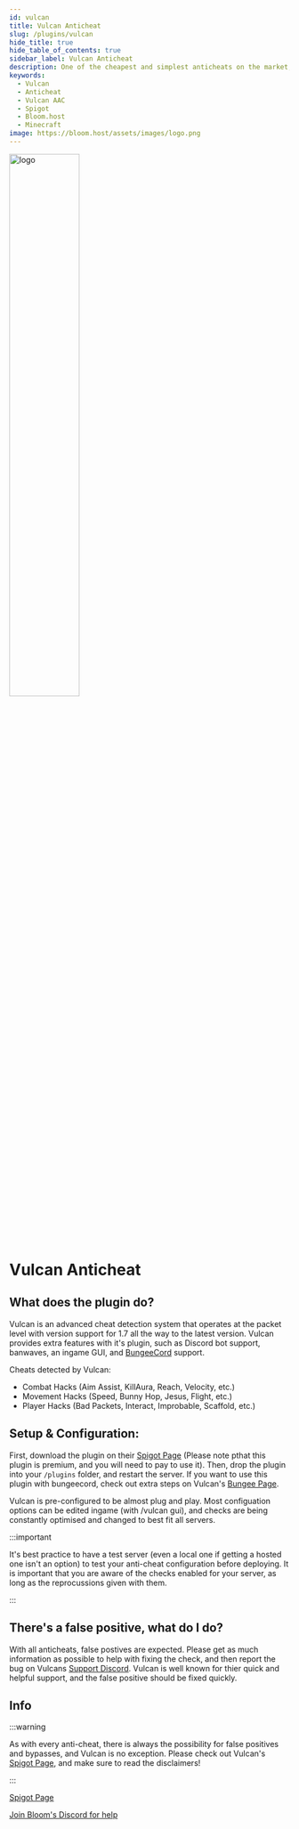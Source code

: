 ```yaml
---
id: vulcan
title: Vulcan Anticheat
slug: /plugins/vulcan
hide_title: true
hide_table_of_contents: true
sidebar_label: Vulcan Anticheat
description: One of the cheapest and simplest anticheats on the market, constantly updated and maintained
keywords:
  - Vulcan
  - Anticheat
  - Vulcan AAC
  - Spigot
  - Bloom.host
  - Minecraft
image: https://bloom.host/assets/images/logo.png
---
```


<div class="text--center">
<img src="https://bloom.host/logo-white.svg" alt="logo" height="50%" width="50%"/>
<h1>Vulcan Anticheat</h1>
</div>

## What does the plugin do?
Vulcan is an advanced cheat detection system that operates at the packet level with version support for 1.7 all the way to the latest version. Vulcan provides extra features with it's plugin, such as Discord bot support, banwaves, an ingame GUI, and [BungeeCord](https://www.spigotmc.org/resources/vulcanbungee-bungee-hook-for-vulcan-anti-cheat.94194/) support.

Cheats detected by Vulcan:

- Combat Hacks (Aim Assist, KillAura, Reach, Velocity, etc.)
- Movement Hacks (Speed, Bunny Hop, Jesus, Flight, etc.)
- Player Hacks (Bad Packets, Interact, Improbable, Scaffold, etc.)


## Setup & Configuration:
First, download the plugin on their [Spigot Page](https://www.spigotmc.org/resources/vulcan-advanced-cheat-detection-1-7-1-17-1.83626/) (Please note pthat this plugin is premium, and you will need to pay to use it). Then, drop the plugin into your `/plugins` folder, and restart the server. If you want to use this plugin with bungeecord, check out extra steps on Vulcan's [Bungee Page](https://www.spigotmc.org/resources/vulcanbungee-bungee-hook-for-vulcan-anti-cheat.94194/).

Vulcan is pre-configured to be almost plug and play. Most configuation options can be edited ingame (with /vulcan gui), and checks are being constantly optimised and changed to best fit all servers.

:::important

It's best practice to have a test server (even a local one if getting a hosted one isn't an option) to test your anti-cheat configuration before deploying. It is important that you are aware of the checks enabled for your server, as long as the reprocussions given with them. 

:::

## There's a false positive, what do I do?
With all anticheats, false postives are expected. Please get as much information as possible to help with fixing the check, and then report the bug on Vulcans [Support Discord](https://discord.gg/SCNuwUG). Vulcan is well known for thier quick and helpful support, and the false positive should be fixed quickly.



## Info
:::warning

As with every anti-cheat, there is always the possibility for false positives and bypasses, and Vulcan is no exception. Please check out Vulcan's [Spigot Page](https://www.spigotmc.org/resources/vulcan-advanced-cheat-detection-1-7-1-17-1.83626/), and make sure to read the disclaimers!

:::

[Spigot Page](https://www.spigotmc.org/resources/vulcan-advanced-cheat-detection-1-7-1-17-1.83626/)

[Join Bloom's Discord for help](https://discord.gg/bloom)

